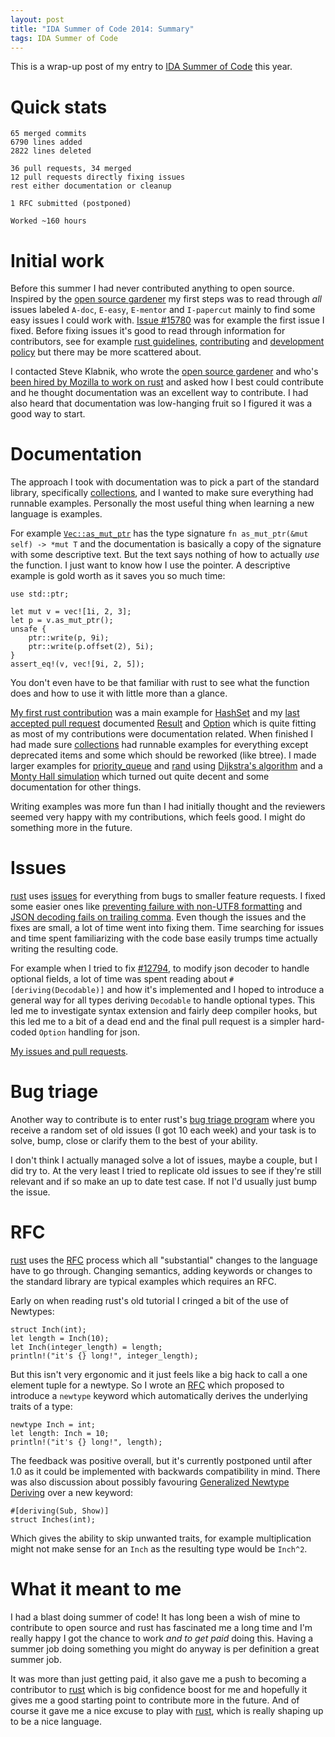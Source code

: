 ```yaml
---
layout: post
title: "IDA Summer of Code 2014: Summary"
tags: IDA Summer of Code
---
```


This is a wrap-up post of my entry to [IDA Summer of Code][] this year.

# Quick stats

```
65 merged commits
6790 lines added
2822 lines deleted

36 pull requests, 34 merged
12 pull requests directly fixing issues
rest either documentation or cleanup

1 RFC submitted (postponed)

Worked ~160 hours
```

# Initial work

Before this summer I had never contributed anything to open source. Inspired by the [open source gardener][] my first steps was to read through *all* issues labeled `A-doc`, `E-easy`, `E-mentor` and `I-papercut` mainly to find some easy issues I could work with. [Issue #15780][] was for example the first issue I fixed. Before fixing issues it's good to read through information for contributors, see for example [rust guidelines][], [contributing][] and [development policy][] but there may be more scattered about.

I contacted Steve Klabnik, who wrote the [open source gardener][] and who's [been hired by Mozilla to work on rust][steve-rust-doc] and asked how I best could contribute and he thought documentation was an excellent way to contribute. I had also heard that documentation was low-hanging fruit so I figured it was a good way to start.

[collections]: http://doc.rust-lang.org/collections/index.html "rust std::collections"
[My first rust contribution]: /blog/2014/07/19/my_first_rust_contribution/ "My first rust contribution"
[steve-rust-doc]: http://words.steveklabnik.com/rusts-documentation-is-about-to-drastically-improve "steveklabnik rust documentation"
[Issue #15780]: https://github.com/rust-lang/rust/issues/15780 "rust issue #15780"
[rust guidelines]: https://github.com/rust-lang/rust-guidelines "rust guidelines"
[contributing]: https://github.com/rust-lang/rust/blob/master/CONTRIBUTING.md "rust contributing"
[development policy]: https://github.com/rust-lang/rust/wiki/Note-development-policy "rust development policy"
[open source gardener]: http://words.steveklabnik.com/how-to-be-an-open-source-gardener
[IDA Summer of Code]: /blog/2014/06/11/isoc "IDA Summer of Code"


# Documentation

The approach I took with documentation was to pick a part of the standard library, specifically [collections][], and I wanted to make sure everything had runnable examples. Personally the most useful thing when learning a new language is examples.

For example [`Vec::as_mut_ptr`][as_mut_ptr] has the type signature `fn as_mut_ptr(&mut self) -> *mut T` and the documentation is basically a copy of the signature with some descriptive text. But the text says nothing of how to actually *use* the function. I just want to know how I use the pointer. A descriptive example is gold worth as it saves you so much time:

```{.rust}
use std::ptr;

let mut v = vec![1i, 2, 3];
let p = v.as_mut_ptr();
unsafe {
    ptr::write(p, 9i);
    ptr::write(p.offset(2), 5i);
}
assert_eq!(v, vec![9i, 2, 5]);
```

You don't even have to be that familiar with rust to see what the function does and how to use it with little more than a glance.

[as_mut_ptr]: http://doc.rust-lang.org/collections/vec/struct.Vec.html#method.as_mut_ptr "Vec::as_mut_ptr"

[My first rust contribution][] was a main example for [HashSet][] and my [last accepted pull request][result-option-PR] documented [Result][] and [Option][] which is quite fitting as most of my contributions were documentation related. When finished I had made sure [collections][] had runnable examples for everything except deprecated items and some which should be reworked (like btree). I made larger examples for [priority_queue][] and [rand][] using [Dijkstra's algorithm][dijkstra] and a [Monty Hall simulation][] which turned out quite decent and some documentation for other things.

Writing examples was more fun than I had initially thought and the reviewers seemed very happy with my contributions, which feels good. I might do something more in the future.

[Monty Hall simulation]: /blog/2014/07/30/monty_hall/ "Monty Hall simulation"
[dijkstra]: /blog/2014/07/23/dijkstras_algorithm/ "Dijkstra's Algorithm"
[rand]: http://doc.rust-lang.org/std/rand/index.html "std::rand"
[priority_queue]: http://doc.rust-lang.org/std/collections/priority_queue/index.html "std::collections::priority_queue"
[HashSet]: http://doc.rust-lang.org/std/collections/struct.HashSet.html "std::collections::HashSet"
[result-option-PR]: https://github.com/rust-lang/rust/pull/17339 "doc: Method examples for Result and Option #17339"
[Result]: http://doc.rust-lang.org/std/result/enum.Result.html "std::result::Result"
[Option]: http://doc.rust-lang.org/std/option/enum.Option.html "std::option::Option"


# Issues

[rust][] uses [issues][] for everything from bugs to smaller feature requests. I fixed some easier ones like [preventing failure with non-UTF8 formatting][#16877] and [JSON decoding fails on trailing comma][#16945]. Even though the issues and the fixes are small, a lot of time went into fixing them. Time searching for issues and time spent familiarizing with the code base easily trumps time actually writing the resulting code.

For example when I tried to fix [#12794][], to modify json decoder to handle optional fields, a lot of time was spent reading about `#[deriving(Decodable)]` and how it's implemented and I hoped to introduce a general way for all types deriving `Decodable` to handle optional types. This led me to investigate syntax extension and fairly deep compiler hooks, but this led me to a bit of a dead end and the final pull request is a simpler hard-coded `Option` handling for json.

[My issues and pull requests][author:treeman].

[#12794]: https://github.com/rust-lang/rust/issues/12794 "Modify Json Decoder to handle missing/optional Json fields if mapped to Option #12794"
[author:treeman]: https://github.com/rust-lang/rust/pulls?q=author%3Atreeman+ "rust author:treeman"
[#16945]: https://github.com/rust-lang/rust/issues/16945 "JSON decoding fails on trailing comma #16945"
[#16877]: https://github.com/rust-lang/rust/issues/16877 "failure with non-UTF8 formatting leads to hard-to-debug error #16877"

[rust]: http://rust-lang.org/ "rust"
[issues]: https://github.com/rust-lang/rust/issues "rust issues"


# Bug triage

Another way to contribute is to enter rust's [bug triage program][] where you receive a random set of old issues (I got 10 each week) and your task is to solve, bump, close or clarify them to the best of your ability.

I don't think I actually managed solve a lot of issues, maybe a couple, but I did try to. At the very least I tried to replicate old issues to see if they're still relevant and if so make an up to date test case. If not I'd usually just bump the issue.

[bug triage program]: http://www.reddit.com/r/rust/comments/1w10ip/bug_triage_program/ "rust bug triage program"


# RFC

[rust][] uses the [RFC][] process which all "substantial" changes to the language have to go through. Changing semantics, adding keywords or changes to the standard library are typical examples which requires an RFC.

Early on when reading rust's old tutorial I cringed a bit of the use of Newtypes:

```{.rust}
struct Inch(int);
let length = Inch(10);
let Inch(integer_length) = length;
println!("it's {} long!", integer_length);
```

But this isn't very ergonomic and it just feels like a big hack to call a one element tuple for a newtype. So I wrote an [RFC][newtype-RFC] which proposed to introduce a `newtype` keyword which automatically derives the underlying traits of a type:

```{.rust}
newtype Inch = int;
let length: Inch = 10;
println!("it's {} long!", length);
```

The feedback was positive overall, but it's currently postponed until after 1.0 as it could be implemented with backwards compatibility in mind. There was also discussion about possibly favouring [Generalized Newtype Deriving][GND] over a new keyword:

```{.rust}
#[deriving(Sub, Show)]
struct Inches(int);
```

Which gives the ability to skip unwanted traits, for example multiplication might not make sense for an `Inch` as the resulting type would be `Inch^2`.

[RFC]: https://github.com/rust-lang/rfcs "rust RFCs"
[newtype-RFC]: https://github.com/rust-lang/rfcs/pull/186 "Introduce a newtype keyword. #186"
[GND]: https://www.haskell.org/ghc/docs/7.8.1/html/users_guide/deriving.html#newtype-deriving "Generalized Newtype Deriving"


# What it meant to me

I had a blast doing summer of code! It has long been a wish of mine to contribute to open source and rust has fascinated me a long time and I'm really happy I got the chance to work *and to get paid* doing this. Having a summer job doing something you might do anyway is per definition a great summer job.

It was more than just getting paid, it also gave me a push to becoming a contributor to [rust][] which is big confidence boost for me and hopefully it gives me a good starting point to contribute more in the future. And of course it gave me a nice excuse to play with [rust][], which is really shaping up to be a nice language.
